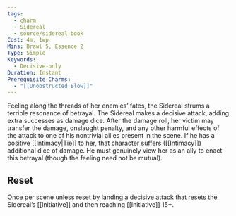 ```yaml
---
tags:
  - charm
  - Sidereal
  - source/sidereal-book
Cost: 4m, 1wp
Mins: Brawl 5, Essence 2
Type: Simple
Keywords:
  - Decisive-only
Duration: Instant
Prerequisite Charms:
  - "[[Unobstructed Blow]]"
---
```

Feeling along the threads of her enemies’ fates, the Sidereal strums a terrible resonance of betrayal. The Sidereal makes a decisive attack, adding extra successes as damage dice. After the damage roll, her victim may transfer the damage, onslaught penalty, and any other harmful effects of the attack to one of his nontrivial allies present in the scene. If he has a positive [[Intimacy|Tie]] to her, that character suffers ([[Intimacy]]) additional dice of damage. He must genuinely view her as an ally to enact this betrayal (though the feeling need not be mutual). 
## Reset
Once per scene unless reset by landing a decisive attack that resets the Sidereal’s [[Initiative]] and then reaching [[Initiative]] 15+.